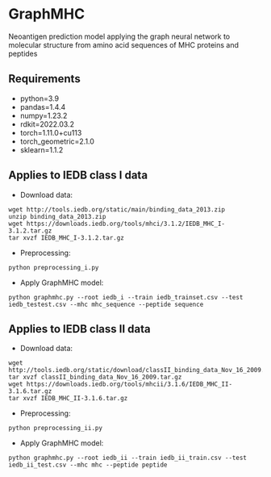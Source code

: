 # GraphMHC
Neoantigen prediction model applying the graph neural network to molecular structure from amino acid sequences of MHC proteins and peptides

## Requirements
* python=3.9
* pandas=1.4.4
* numpy=1.23.2
* rdkit=2022.03.2
* torch=1.11.0+cu113
* torch_geometric=2.1.0
* sklearn=1.1.2

## Applies to IEDB class I data
* Download data:
```
wget http://tools.iedb.org/static/main/binding_data_2013.zip
unzip binding_data_2013.zip
wget https://downloads.iedb.org/tools/mhci/3.1.2/IEDB_MHC_I-3.1.2.tar.gz
tar xvzf IEDB_MHC_I-3.1.2.tar.gz
```
* Preprocessing:
```
python preprocessing_i.py
```
* Apply GraphMHC model:
```
python graphmhc.py --root iedb_i --train iedb_trainset.csv --test iedb_testest.csv --mhc mhc_sequence --peptide sequence
```

## Applies to IEDB class II data
* Download data:
```
wget http://tools.iedb.org/static/download/classII_binding_data_Nov_16_2009.tar.gz
tar xvzf classII_binding_data_Nov_16_2009.tar.gz
wget https://downloads.iedb.org/tools/mhcii/3.1.6/IEDB_MHC_II-3.1.6.tar.gz
tar xvzf IEDB_MHC_II-3.1.6.tar.gz
```
* Preprocessing:
```
python preprocessing_ii.py
```
* Apply GraphMHC model:
```
python graphmhc.py --root iedb_ii --train iedb_ii_train.csv --test iedb_ii_test.csv --mhc mhc --peptide peptide
```
